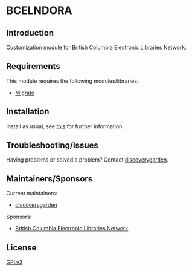 # BCELNDORA

## Introduction

Customization module for British Columbia Electronic Libraries Network.

## Requirements

This module requires the following modules/libraries:

* [Migrate](https://www.drupal.org/project/migrate)

## Installation

Install as usual, see [this](https://drupal.org/documentation/install/modules-themes/modules-7) for further information.

## Troubleshooting/Issues

Having problems or solved a problem? Contact [discoverygarden](http://support.discoverygarden.ca).

## Maintainers/Sponsors

Current maintainers:

* [discoverygarden](http://www.discoverygarden.ca)

Sponsors:

* [British Columbia Electronic Libraries Network](https://arcabc.ca/)

## License

[GPLv3](http://www.gnu.org/licenses/gpl-3.0.txt)

